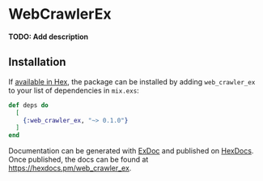 # WebCrawlerEx

**TODO: Add description**

## Installation

If [available in Hex](https://hex.pm/docs/publish), the package can be installed
by adding `web_crawler_ex` to your list of dependencies in `mix.exs`:

```elixir
def deps do
  [
    {:web_crawler_ex, "~> 0.1.0"}
  ]
end
```

Documentation can be generated with [ExDoc](https://github.com/elixir-lang/ex_doc)
and published on [HexDocs](https://hexdocs.pm). Once published, the docs can
be found at <https://hexdocs.pm/web_crawler_ex>.

